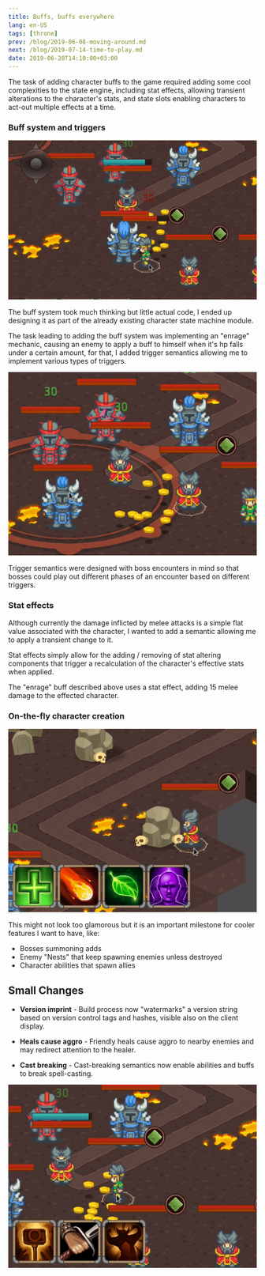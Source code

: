 ```yaml
---
title: Buffs, buffs everywhere
lang: en-US
tags: [throne]
prev: /blog/2019-06-08-moving-around.md
next: /blog/2019-07-14-time-to-play.md
date: 2019-06-28T14:10:00+03:00
---
```


The task of adding character buffs to the game required adding some cool
complexities to the state engine, including stat effects, allowing transient
alterations to the character's stats, and state slots enabling characters to
act-out multiple effects at a time.


### Buff system and triggers

![Enrage triggered](./img/enrage_triggered.gif)

The buff system took much thinking but little actual code, I ended up designing
it as part of the already existing character state machine module.

The task leading to adding the buff system was implementing an "enrage" mechanic,
causing an enemy to apply a buff to himself when it's hp falls under a certain
amount, for that, I added trigger semantics allowing me to implement various
types of triggers.

![Damage over time on 'smash'](./img/dot.gif) 

Trigger semantics were designed with boss encounters in mind so that bosses
could play out different phases of an encounter based on different triggers.


### Stat effects

Although currently the damage inflicted by melee attacks is a simple flat value
associated with the character, I wanted to add a semantic allowing me to apply a
transient change to it.

Stat effects simply allow for the adding / removing of stat altering components
that trigger a recalculation of the character's effective stats when applied.

The "enrage" buff described above uses a stat effect, adding 15 melee damage to
the effected character.


### On-the-fly character creation

![Ability creating character](./img/instance_char.gif) 

This might not look too glamorous but it is an important milestone for cooler
features I want to have, like:

* Bosses summoning adds
* Enemy "Nests" that keep spawning enemies unless destroyed
* Character abilities that spawn allies


## Small Changes

* **Version imprint** - Build process now "watermarks" a version string based on
  version control tags and hashes, visible also on the client display.

* **Heals cause aggro** - Friendly heals cause aggro to nearby enemies and may
  redirect attention to the healer.

* **Cast breaking** - Cast-breaking semantics now enable abilities and buffs to
  break spell-casting.

![Cast breaking](./img/break_spell.gif)

